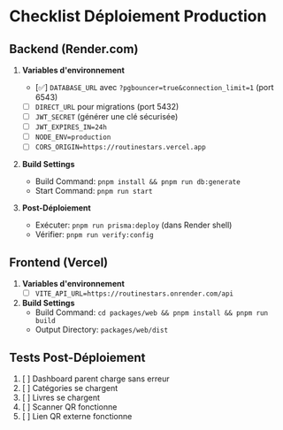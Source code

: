 # Checklist Déploiement Production

## Backend (Render.com)

1. **Variables d'environnement**
   - [✅] `DATABASE_URL` avec `?pgbouncer=true&connection_limit=1` (port 6543)
   - [ ] `DIRECT_URL` pour migrations (port 5432)
   - [ ] `JWT_SECRET` (générer une clé sécurisée)
   - [ ] `JWT_EXPIRES_IN=24h`
   - [ ] `NODE_ENV=production`
   - [ ] `CORS_ORIGIN=https://routinestars.vercel.app`

2. **Build Settings**
   - Build Command: `pnpm install && pnpm run db:generate`
   - Start Command: `pnpm run start`

3. **Post-Déploiement**
   - Exécuter: `pnpm run prisma:deploy` (dans Render shell)
   - Vérifier: `pnpm run verify:config`

## Frontend (Vercel)

1. **Variables d'environnement**
   - [ ] `VITE_API_URL=https://routinestars.onrender.com/api`

2. **Build Settings**
   - Build Command: `cd packages/web && pnpm install && pnpm run build`
   - Output Directory: `packages/web/dist`

## Tests Post-Déploiement

1. [ ] Dashboard parent charge sans erreur
2. [ ] Catégories se chargent
3. [ ] Livres se chargent
4. [ ] Scanner QR fonctionne
5. [ ] Lien QR externe fonctionne
